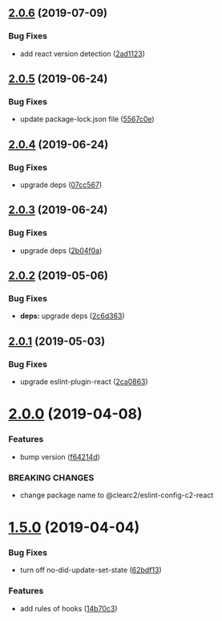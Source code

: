 ## [2.0.6](https://github.com/ClearC2/eslint-config-c2-react/compare/v2.0.5...v2.0.6) (2019-07-09)


### Bug Fixes

* add react version detection ([2ad1123](https://github.com/ClearC2/eslint-config-c2-react/commit/2ad1123))

## [2.0.5](https://github.com/ClearC2/eslint-config-c2-react/compare/v2.0.4...v2.0.5) (2019-06-24)


### Bug Fixes

* update package-lock.json file ([5567c0e](https://github.com/ClearC2/eslint-config-c2-react/commit/5567c0e))

## [2.0.4](https://github.com/ClearC2/eslint-config-c2-react/compare/v2.0.3...v2.0.4) (2019-06-24)


### Bug Fixes

* upgrade deps ([07cc567](https://github.com/ClearC2/eslint-config-c2-react/commit/07cc567))

## [2.0.3](https://github.com/ClearC2/eslint-config-c2-react/compare/v2.0.2...v2.0.3) (2019-06-24)


### Bug Fixes

* upgrade deps ([2b04f0a](https://github.com/ClearC2/eslint-config-c2-react/commit/2b04f0a))

## [2.0.2](https://github.com/ClearC2/eslint-config-c2-react/compare/v2.0.1...v2.0.2) (2019-05-06)


### Bug Fixes

* **deps:** upgrade deps ([2c6d363](https://github.com/ClearC2/eslint-config-c2-react/commit/2c6d363))

## [2.0.1](https://github.com/ClearC2/eslint-config-c2-react/compare/v2.0.0...v2.0.1) (2019-05-03)


### Bug Fixes

* upgrade eslint-plugin-react ([2ca0863](https://github.com/ClearC2/eslint-config-c2-react/commit/2ca0863))

# [2.0.0](https://github.com/ClearC2/eslint-config-c2-react/compare/v1.5.0...v2.0.0) (2019-04-08)


### Features

* bump version ([f64214d](https://github.com/ClearC2/eslint-config-c2-react/commit/f64214d))


### BREAKING CHANGES

* change package name to @clearc2/eslint-config-c2-react

# [1.5.0](https://github.com/ClearC2/eslint-config-c2-react/compare/v1.4.5...v1.5.0) (2019-04-04)


### Bug Fixes

* turn off no-did-update-set-state ([62bdf13](https://github.com/ClearC2/eslint-config-c2-react/commit/62bdf13))


### Features

* add rules of hooks ([14b70c3](https://github.com/ClearC2/eslint-config-c2-react/commit/14b70c3))
